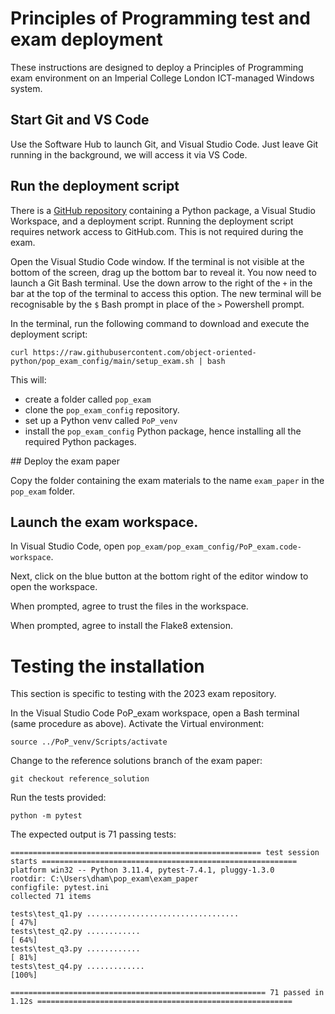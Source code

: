 # Principles of Programming test and exam deployment

These instructions are designed to deploy a Principles of Programming exam
environment on an Imperial College London ICT-managed Windows system.

## Start Git and VS Code

Use the Software Hub to launch Git, and Visual Studio Code. Just leave Git
running in the background, we will access it via VS Code.

## Run the deployment script

There is a [GitHub
repository](https://github.com/object-oriented-python/pop_exam_config)
containing a Python package, a Visual Studio Workspace, and a deployment
script. Running the deployment script requires network access to GitHub.com.
This is not required during the exam.

Open the Visual Studio Code window. If the terminal is not visible at the
bottom of the screen, drag up the bottom bar to reveal it. You now need to
launch a Git Bash terminal. Use the down arrow to the right of the `+` in the
bar at the top of the terminal to access this option. The new terminal will be
recognisable by the `$` Bash prompt in place of the `>` Powershell prompt.

In the terminal, run
the following command to download and execute the deployment script:

```console
curl https://raw.githubusercontent.com/object-oriented-python/pop_exam_config/main/setup_exam.sh | bash
```

This will:

 - create a folder called `pop_exam`
 - clone the `pop_exam_config` repository.
 - set up a Python venv called `PoP_venv`
 - install the `pop_exam_config` Python package, hence installing all the
   required Python packages.

## Deploy the exam paper

Copy the folder containing the exam materials to the name `exam_paper` in the
`pop_exam` folder.

## Launch the exam workspace.

In Visual Studio Code, open `pop_exam/pop_exam_config/PoP_exam.code-workspace`.

Next, click on the blue button at the bottom right of the editor window to open
the workspace.

When prompted, agree to trust the files in the workspace. 

When prompted, agree to install the Flake8 extension.

# Testing the installation

This section is specific to testing with the 2023 exam repository.

In the Visual Studio Code PoP_exam workspace, open a Bash terminal (same
procedure as above). Activate the Virtual environment:

```console
source ../PoP_venv/Scripts/activate
```

Change to the reference solutions branch of the exam paper:

```console
git checkout reference_solution
```

Run the tests provided:
```console
python -m pytest
```

The expected output is 71 passing tests:
```console
======================================================== test session starts =========================================================
platform win32 -- Python 3.11.4, pytest-7.4.1, pluggy-1.3.0
rootdir: C:\Users\dham\pop_exam\exam_paper
configfile: pytest.ini
collected 71 items

tests\test_q1.py ..................................                                                                             [ 47%]
tests\test_q2.py ............                                                                                                   [ 64%]
tests\test_q3.py ............                                                                                                   [ 81%]
tests\test_q4.py .............                                                                                                  [100%]

========================================================= 71 passed in 1.12s ========================================================= 
```